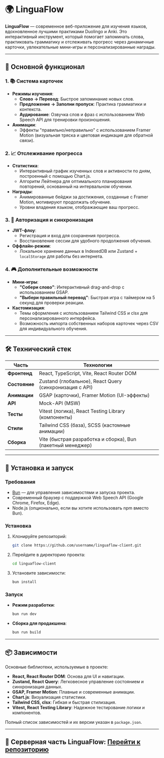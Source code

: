 # 🌍 LinguaFlow

**LinguaFlow** — современное веб-приложение для изучения языков, вдохновленное лучшими практиками Duolingo и Anki. Это интерактивный инструмент, который помогает запоминать слова, практиковать грамматику и отслеживать прогресс через динамичные карточки, увлекательные мини-игры и персонализированные награды.

---

## 🎯 Основной функционал

### 1. 📚 Система карточек
- **Режимы изучения**:
  - **Слово → Перевод**: Быстрое запоминание новых слов.
  - **Предложение → Заполни пропуск**: Практика грамматики и контекста.
  - **Аудирование**: Озвучка слов и фраз с использованием Web Speech API для тренировки произношения.
- **Анимации**:
  - Эффекты "правильно/неправильно" с использованием Framer Motion (визуальная тряска и цветовая индикация для обратной связи).

### 2. 📈 Отслеживание прогресса
- **Статистика**:
  - Интерактивный график изученных слов и активности по дням, построенный с помощью Chart.js.
  - Алгоритм Лейтнера для оптимального планирования повторений, основанный на интервальном обучении.
- **Награды**:
  - Анимированные бейджи за достижения, созданные с Framer Motion, мотивируют продолжать обучение.
  - Уровни владения языком, отображающие ваш прогресс.

### 3. 🔐 Авторизация и синхронизация
- **JWT-флоу**:
  - Регистрация и вход для сохранения прогресса.
  - Восстановление сессии для удобного продолжения обучения.
- **Оффлайн-режим**:
  - Локальное хранение данных в IndexedDB или Zustand + `localStorage` для работы без интернета.

### 4. 🎮 Дополнительные возможности
- **Мини-игры**:
  - **"Собери слово"**: Интерактивный drag-and-drop с использованием GSAP.
  - **"Выбери правильный перевод"**: Быстрая игра с таймером на 5 секунд для проверки реакции.
- **Кастомизация**:
  - Темы оформления с использованием Tailwind CSS и clsx для персонализированного интерфейса.
  - Возможность импорта собственных наборов карточек через CSV для индивидуального обучения.

---

## 🛠 Технический стек

| Часть            | Технологии                                                  |
|------------------|------------------------------------------------------------|
| **Фронтенд**     | React, TypeScript, Vite, React Router DOM                  |
| **Состояние**    | Zustand (глобальное), React Query (синхронизация с API)    |
| **Анимации**     | GSAP (карточки), Framer Motion (UI-эффекты)                |
| **API**          | Mock-API (MSW) |
| **Тесты**        | Vitest (логика), React Testing Library (компоненты)        |
| **Стили**        | Tailwind CSS (база), SCSS (кастомные анимации)             |
| **Сборка**       | Vite (быстрая разработка и сборка), Bun (пакетный менеджер)|

---

## 🚀 Установка и запуск

### Требования
- [Bun](https://bun.sh/) — для управления зависимостями и запуска проекта.
- Современный браузер с поддержкой Web Speech API (Google Chrome, Firefox, Edge).
- Node.js (опционально, если вы хотите использовать npm вместо Bun).

### Установка
1. Клонируйте репозиторий:
   ```bash
   git clone https://github.com/username/linguaflow-client.git
   ```
2. Перейдите в директорию проекта:
   ```bash
   cd linguaflow-client
   ```
3. Установите зависимости:
   ```bash
   bun install
   ```

### Запуск
- **Режим разработки**:
  ```bash
  bun run dev
  ```
- **Сборка для продакшена**:
  ```bash
  bun run build
  ```

---

## 📦 Зависимости
Основные библиотеки, используемые в проекте:
- **React, React Router DOM**: Основа для UI и навигации.
- **Zustand, React Query**: Легковесное управление состоянием и синхронизация данных.
- **GSAP, Framer Motion**: Плавные и современные анимации.
- **Chart.js**: Визуализация статистики.
- **Tailwind CSS, clsx**: Гибкая и быстрая стилизация.
- **Vitest, React Testing Library**: Надежное тестирование логики и компонентов.

Полный список зависимостей и их версии указан в `package.json`.

---

## 🔗 Серверная часть LinguaFlow: [Перейти к репозиторию](https://github.com/WalexWeb/LinguaFlow)
